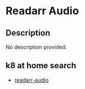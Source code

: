 # Readarr Audio

## Description

No description provided.

## k8 at home search

- [readarr-audio](https://nanne.dev/k8s-at-home-search/#/readarr-audio)
